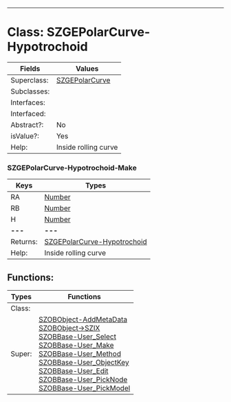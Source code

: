 ---------

# Class:	SZGEPolarCurve-Hypotrochoid

| Fields | Values |
| --------- | --------- |
| Superclass: | [SZGEPolarCurve](SZGEPolarCurve.html) |
| Subclasses: |  |
| Interfaces: |  |
| Interfaced: |  |
| Abstract?: | No |
| isValue?: | Yes |
| Help: | Inside rolling curve |

### SZGEPolarCurve-Hypotrochoid-Make

| Keys | Types |
| --------- | --------- |
| RA | [Number](Number.html) |
| RB | [Number](Number.html) |
| H | [Number](Number.html) |
| **---** | **---** |
| Returns: | [SZGEPolarCurve-Hypotrochoid](SZGEPolarCurve-Hypotrochoid.html) |
| Help: | Inside rolling curve |


## Functions:

| Types | Functions |
| --------- | --------- |
| Class: |  |
| Super: | [SZOBObject-AddMetaData](SZOBObject.html) <br> [SZOBObject->SZIX](SZOBObject.html) <br> [SZOBBase-User_Select](SZOBBase.html) <br> [SZOBBase-User_Make](SZOBBase.html) <br> [SZOBBase-User_Method](SZOBBase.html) <br> [SZOBBase-User_ObjectKey](SZOBBase.html) <br> [SZOBBase-User_Edit](SZOBBase.html) <br> [SZOBBase-User_PickNode](SZOBBase.html) <br> [SZOBBase-User_PickModel](SZOBBase.html) |


